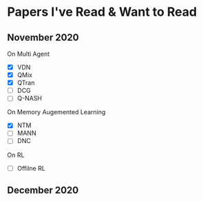 # Papers I've Read & Want to Read

## November 2020

On Multi Agent
- [X] VDN
- [X] QMix
- [X] QTran
- [ ] DCG
- [ ] Q-NASH

On Memory Augemented Learning
- [X] NTM
- [ ] MANN
- [ ] DNC

On RL

- [ ] Offilne RL

## December 2020
